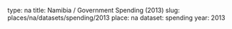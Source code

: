 type: na
title: Namibia / Government Spending (2013)
slug: places/na/datasets/spending/2013
place: na
dataset: spending
year: 2013
